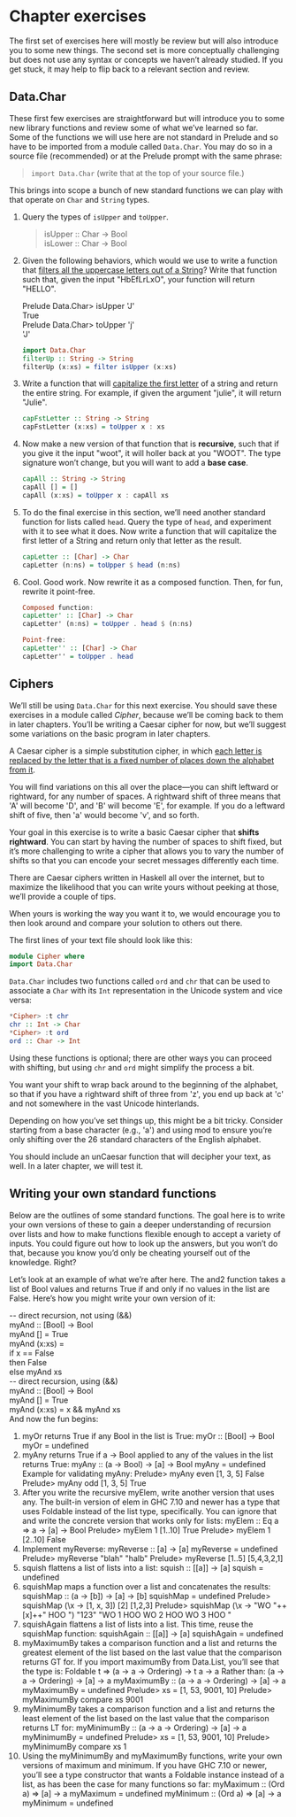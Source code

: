 # Chapter exercises

The first set of exercises here will mostly be review but will
also introduce you to some new things. The second set is
more conceptually challenging but does not use any syntax or
concepts we haven’t already studied. If you get stuck, it may
help to flip back to a relevant section and review.

## Data.Char
These first few exercises are straightforward but will introduce you to some new library functions and review some of what we’ve learned so far.  
Some of the functions we will use here are not standard in Prelude and so have to be imported from a module called `Data.Char`. You may do so in a source file (recommended) or at the Prelude prompt with the same phrase:  

> `import Data.Char` (write that at the top of your source file.)  

This brings into scope a bunch of new standard functions we can play with that operate on `Char` and `String` types.  

1. Query the types of `isUpper` and `toUpper`.  
    > isUpper :: Char -> Bool  
    > isLower :: Char -> Bool  

2. Given the following behaviors, which would we use to write a function that <ins>filters all the uppercase letters out of a String</ins>?  Write that function such that, given the input "HbEfLrLxO", your function will return "HELLO".
 
    Prelude Data.Char> isUpper 'J'  
    True  
    Prelude Data.Char> toUpper 'j'  
    'J'  

    ```hs
    import Data.Char
    filterUp :: String -> String  
    filterUp (x:xs) = filter isUpper (x:xs)
    ```

3. Write a function that will <ins>capitalize the first letter</ins> of a string and return the entire string. For example, if given the argument "julie", it will return "Julie".
    ```hs
    capFstLetter :: String -> String
    capFstLetter (x:xs) = toUpper x : xs
    ```

4. Now make a new version of that function that is **recursive**, such that if you give it the input "woot", it will holler back at you "WOOT". The type signature won’t change, but you will want to add a **base case**.
    ```hs
    capAll :: String -> String
    capAll [] = []
    capAll (x:xs) = toUpper x : capAll xs
    ```

5. To do the final exercise in this section, we’ll need another standard function for lists called `head`. Query the type of `head`, and experiment with it to see what it does. Now write a function that will capitalize the first letter of a String and return only that letter as the result.

    ```hs
    capLetter :: [Char] -> Char
    capLetter (n:ns) = toUpper $ head (n:ns)
    ```

6. Cool. Good work. Now rewrite it as a composed function.
Then, for fun, rewrite it point-free.  

    ```hs
    Composed function:
    capLetter' :: [Char] -> Char
    capLetter' (n:ns) = toUpper . head $ (n:ns)

    Point-free:
    capLetter'' :: [Char] -> Char
    capLetter'' = toUpper . head 
    ```

## Ciphers
We’ll still be using `Data.Char` for this next exercise. You should save these exercises in a module called *Cipher*, because we’ll be coming back to them in later chapters. You’ll be writing a Caesar cipher for now, but we’ll suggest some variations on the basic program in later chapters.

A Caesar cipher is a simple substitution cipher, in which
<ins>each letter is replaced by the letter that is a fixed number of places down the alphabet from it</ins>.  

You will find variations on this all over the place—you can shift leftward or rightward, for any number of spaces. A rightward shift of three means that 'A' will become 'D', and 'B' will become 'E', for example. If you do a leftward shift of five, then 'a' would become 'v', and so forth.

Your goal in this exercise is to write a basic Caesar cipher
that **shifts rightward**. You can start by having the number of spaces to shift fixed, but it’s more challenging to write a cipher that allows you to vary the number of shifts so that you can encode your secret messages differently each time.

There are Caesar ciphers written in Haskell all over the internet, but to maximize the likelihood that you can write yours without peeking at those, we’ll provide a couple of tips. 

When yours is working the way you want it to, we would encourage you to then look around and compare your solution to others out there.

The first lines of your text file should look like this:  

```hs
module Cipher where
import Data.Char
```

`Data.Char` includes two functions called `ord` and `chr` that can be used to associate a `Char` with its `Int` representation in the Unicode system and vice versa:

```hs
*Cipher> :t chr  
chr :: Int -> Char  
*Cipher> :t ord  
ord :: Char -> Int  
```

Using these functions is optional; there are other ways you
can proceed with shifting, but using `chr` and `ord` might simplify the process a bit.

You want your shift to wrap back around to the beginning
of the alphabet, so that if you have a rightward shift of three from 'z', you end up back at 'c' and not somewhere in the vast Unicode hinterlands. 

Depending on how you’ve set things up, this might be a bit tricky. Consider starting from a base character (e.g., 'a') and using mod to ensure you’re only shifting over the 26 standard characters of the English alphabet.

You should include an unCaesar function that will decipher
your text, as well. In a later chapter, we will test it.




## Writing your own standard functions
Below are the outlines of some standard functions. The goal here is to write your own versions of these to gain a deeper understanding of recursion over lists and how to make functions flexible enough to accept a variety of inputs. You could
figure out how to look up the answers, but you won’t do that, because you know you’d only be cheating yourself out of the
knowledge. Right?  

Let’s look at an example of what we’re after here. The and2 function takes a list of Bool values and returns True if and only if no values in the list are False. Here’s how you might write
your own version of it:  

-- direct recursion, not using (&&)  
myAnd :: [Bool] -> Bool  
myAnd [] = True  
myAnd (x:xs) =  
if x == False  
then False  
else myAnd xs  
-- direct recursion, using (&&)  
myAnd :: [Bool] -> Bool  
myAnd [] = True  
myAnd (x:xs) = x && myAnd xs  
And now the fun begins:  

1. myOr returns True if any Bool in the list is True:
myOr :: [Bool] -> Bool
myOr = undefined
2. myAny returns True if a -> Bool applied to any of the values
in the list returns True:
myAny :: (a -> Bool) -> [a] -> Bool
myAny = undefined
Example for validating myAny:
Prelude> myAny even [1, 3, 5]
False
Prelude> myAny odd [1, 3, 5]
True
3. After you write the recursive myElem, write another version
that uses any. The built-in version of elem in GHC 7.10 and
newer has a type that uses Foldable instead of the list type,
specifically. You can ignore that and write the concrete
version that works only for lists:
myElem :: Eq a => a -> [a] -> Bool
Prelude> myElem 1 [1..10]
True
Prelude> myElem 1 [2..10]
False
4. Implement myReverse:
myReverse :: [a] -> [a]
myReverse = undefined
Prelude> myReverse "blah"
"halb"
Prelude> myReverse [1..5]
[5,4,3,2,1]
5. squish flattens a list of lists into a list:
squish :: [[a]] -> [a]
squish = undefined
6. squishMap maps a function over a list and concatenates the
results:
squishMap :: (a -> [b]) -> [a] -> [b]
squishMap = undefined
Prelude> squishMap (\x -> [1, x, 3]) [2]
[1,2,3]
Prelude> squishMap (\x -> "WO "++[x]++" HOO ") "123"
"WO 1 HOO WO 2 HOO WO 3 HOO "
7. squishAgain flattens a list of lists into a list. This time, reuse the squishMap function:
squishAgain :: [[a]] -> [a]
squishAgain = undefined
8. myMaximumBy takes a comparison function and a list and
returns the greatest element of the list based on the last
value that the comparison returns GT for. If you import
maximumBy from Data.List, you’ll see that the type is:
Foldable t => (a -> a -> Ordering)
-> t a -> a
Rather than:
(a -> a -> Ordering) -> [a] -> a
myMaximumBy :: (a -> a -> Ordering)
-> [a] -> a
myMaximumBy = undefined
Prelude> xs = [1, 53, 9001, 10]
Prelude> myMaximumBy compare xs
9001
9. myMinimumBy takes a comparison function and a list and
returns the least element of the list based on the last value
that the comparison returns LT for:
myMinimumBy :: (a -> a -> Ordering)
-> [a] -> a
myMinimumBy = undefined
Prelude> xs = [1, 53, 9001, 10]
Prelude> myMinimumBy compare xs
1
10. Using the myMinimumBy and myMaximumBy functions, write your
own versions of maximum and minimum. If you have GHC 7.10
or newer, you’ll see a type constructor that wants a Foldable
instance instead of a list, as has been the case for many
functions so far:
myMaximum :: (Ord a) => [a] -> a
myMaximum = undefined
myMinimum :: (Ord a) => [a] -> a
myMinimum = undefined
